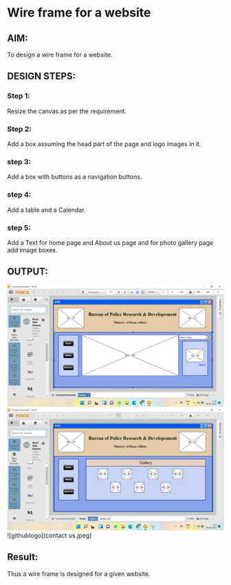 # Wire frame for a website

## AIM:
To design a wire frame for a website.

## DESIGN STEPS:

### Step 1:
Resize the canvas as per the requirement.

### Step 2:
Add a box assuming the head part of the page and logo images in it.

### step 3:
Add a box with buttons as a navigation buttons.

### step 4:
Add a table and a Calendar.

### step 5:
Add a Text for home page and About us page and for photo gallery page add image boxes.

## OUTPUT:
![githublogo](home.jpeg)
![githublogo](gallery.jpeg)
![githublogo](contact us.jpeg)


## Result:
Thus a wire frame is designed for a given website.

